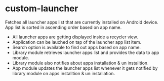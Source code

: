 # custom-launcher

Fetches all launcher apps list that are currently installed on Android device.
App list is sorted in ascending order based on app name.

- All launcher apps are getting displayed inside a recycler view.
- Application can be lauched on tap of the launcher app list item.
- Search option is available to find out apps based on app name.
- Library module retrieves launcher apps list and provides the data to app module.
- Library module also notifies about apps installation & un installtion.
- App module updates the launcher apps list whenever it gets notified by library module on apps installtion & un installation.

